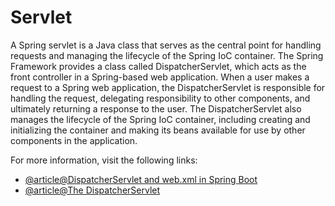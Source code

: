 # Servlet

A Spring servlet is a Java class that serves as the central point for handling requests and managing the lifecycle of the Spring IoC container. The Spring Framework provides a class called DispatcherServlet, which acts as the front controller in a Spring-based web application. When a user makes a request to a Spring web application, the DispatcherServlet is responsible for handling the request, delegating responsibility to other components, and ultimately returning a response to the user. The DispatcherServlet also manages the lifecycle of the Spring IoC container, including creating and initializing the container and making its beans available for use by other components in the application.

For more information, visit the following links:

- [@article@DispatcherServlet and web.xml in Spring Boot](https://www.baeldung.com/spring-boot-dispatcherservlet-web-xml)
- [@article@The DispatcherServlet](https://docs.spring.io/spring-framework/docs/3.0.0.M4/spring-framework-reference/html/ch15s02.html)
